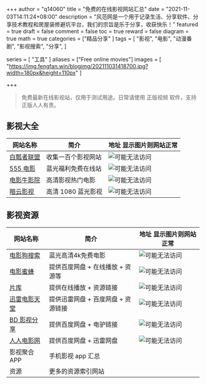 
+++
author = "q14060"
title = "免费的在线影视网站汇总"
date = "2021-11-03T14:11:24+08:00"
description = "风范网是一个用于记录生活、分享软件、分享技术教程和房屋装修避坑平台，我们的宗旨是乐于分享，收获快乐！"
featured = true
draft = false
comment = false
 toc = true
reward = false
diagram = true
math = true
categories = ["精品分享"
]
tags = [
  "影视",
  "电影",
  "动漫番剧",
"影视搜索",
"分享",
]

series = [
  "工具"
]
aliases = ["Free online movies"]
images = [
  "https://img.fengfan.win/blogimg/202111031418700.jpg?width=180px&height=110px"
]

+++
 


> 免费最新在线影视站，仅用于测试用途。日常请使用 正版视频 软件，支持正版人人有责。  

## 影视大全 ##

| 网站名称       | 简介        | 地址   显示图片则网站正常 |
| ------------- | -------------            | ------------- |
| [白瓢者联盟](https://www.bpzhe.com/) | 收集一百个影视网站  |![可能无法访问](https://www.bpzhe.com/static/img/logo-1.png?height=30px)|
| [555 电影](https://555dy1.com/)      | 蓝光福利免费在线站  |![可能无法访问](https://555dy1.com/template/mytheme/statics/icon/icon6.png?height=30px)|
|[电影牛影院](https://www.dianyingn.com/)	 |高清影视热门电影|![可能无法访问](https://www.dianyingn.com/upload/site/20210904-1/82fb3f5288bab2a8d9fb42139d57652a.png?height=30px)|
|[暗云影视](https://www.anyuntv.com/) |高清 1080 蓝光影视 |![可能无法访问](https://www.anyuntv.com/template/kuhei3/statics/img/logo_f.png?height=30px)|




## 影视资源 ##
| 网站名称       | 简介        | 地址   显示图片则网站正常 |
| ------------- | -------------            | ------------- |
|[电影狗搜索](https://www.dianyinggou.com/) |	蓝光高清4k免费电影|![可能无法访问](https://www.dianyinggou.com/View/images/logo.png?height=30px)|
|[电影蜜蜂](https://www.idybee.com/)	|提供百度网盘 + 在线播放 + 资源等|![可能无法访问](https://www.idybee.com/wp-content/uploads/2019/01/121.png?height=30px)|
|[片库](https://www.pianku.one/)	|提供在线播放 + 资源链接|![可能无法访问](https://www.pianku.one/logo.svg?height=30px)|
|[迅雷电影天堂](https://xunlei8.cc/)	|提供迅雷网盘 + 百度网盘 + 资源链接|![可能无法访问](https://xunlei8.cc/static/img/homesearch_bg.jpg?height=30px)|
|[BD 影视分享](https://www.bd2020.com/)	|提供百度网盘 + 电驴链接|![可能无法访问](https://www.bd2020.com/r/cms/www/bdfilm_v3/img/logo_s.png?height=30px)|
|[人人电影网](https://www.rrdyw.cc/)	|提供百度网盘 + 迅雷网盘|![可能无法访问](https://www.rrdyw.cc/static/picture/logo.png?height=30px)|
|影视聚合 APP	|手机影视 app 汇总||
|资源	|更多的资源索引网站||

